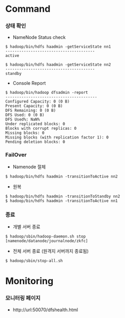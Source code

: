 # Command
### 상태 확인
- NameNode Status check
```
$ hadoop/bin/hdfs haadmin -getServiceState nn1
---------------------------------------
active

$ hadoop/bin/hdfs haadmin -getServiceState nn2
---------------------------------------
standby
```
- Console Report
```
$ hadoop/bin/hadoop dfsadmin -report
----------------------------------------
Configured Capacity: 0 (0 B)
Present Capacity: 0 (0 B)
DFS Remaining: 0 (0 B)
DFS Used: 0 (0 B)
DFS Used%: NaN%
Under replicated blocks: 0
Blocks with corrupt replicas: 0
Missing blocks: 0
Missing blocks (with replication factor 1): 0
Pending deletion blocks: 0
```

### FailOver
- Namenode 절체
```
$ hadoop/bin/hdfs haadmin -transitionToActive nn2
```
- 원복
```
$ hadoop/bin/hdfs haadmin -transitionToStandby nn2
$ hadoop/bin/hdfs haadmin -transitionToActive nn1
```

### 종료
- 개별 서버 종료
```
$ hadoop/sbin/hadoop-daemon.sh stop [namenode/datanode/journalnode/zkfc]
```

- 전체 서버 종료 (원격지 서버까지 종료됨)
```
$ hadoop/sbin/stop-all.sh
```

# Monitoring
### 모니터링 페이지
- http://url:50070/dfshealth.html